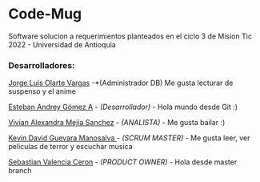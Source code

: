 # Code-Mug

Software solucion a requerimientos planteados en el ciclo 3 de Mision Tic 2022 - Universidad de Antioquia

### Desarrolladores:
[Jorge Luis Olarte Vargas](https://github.com/jolarte8811) -*(Administrador DB) Me gusta lecturar de suspenso y el anime

[Esteban Andrey Gómez A](https://github.com/unawaretub86) - *(Desarrollador)* - Hola mundo desde Git :) 

[Vivian Alexandra Mejia Sanchez](https://github.com/VivianMejia) - *(ANALISTA)* - Me gusta bailar :) 

[Kevin David Guevara Manosalva ](https://github.com/KevinG090) - *(SCRUM MASTER)* - Me gusta leer, ver peliculas de terror y escuchar musica 

[Sebastian Valencia Ceron](https://github.com/yipson) - *(PRODUCT OWNER)* - Hola desde master branch
